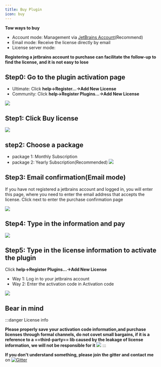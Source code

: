 ```yaml
---
title: Buy Plugin
icon: buy
---
```


<Badge text="Thanks for support original, support official edition" type="tip" vertical="middle"/>

**Tow ways to buy**
* Account mode: Management via [JetBrains Account](https://account.jetbrains.com/licenses)(Recommend)
* Email mode: Receive the license directly by email
* License server mode: <Badge text="Not support" type="danger" vertical="middle"/>

**Registering a jetbrains account to purchase can facilitate the follow-up to find the license, and it is not easy to lose**

## Step0: Go to the plugin activation page
* Ultimate: Click **help->Register...->Add New License**
* Community: Click **help->Register Plugins...->Add New License**

![](../../.vuepress/public/img/buy/step0.png)

## Step1: Click Buy license
![](../../.vuepress/public/img/buy/step1.png)

## step2: Choose a package
* package 1: Monthly Subscription
* package 2: Yearly Subscription(Recommended)
![](../../.vuepress/public/img/buy/step2.png)

## Step3: Email confirmation(Email mode)
If you have not registered a jetbrains account and logged in, you will enter this page, where you need to enter the email address that accepts the license.
Click next to enter the purchase confirmation page

![](../../.vuepress/public/img/buy/step3.png)

## Step4: Type in the information and pay
![](../../.vuepress/public/img/buy/step4.png)

## Step5: Type in the license information to activate the plugin
Click **help->Register Plugins...->Add New License**

* Way 1: Log in to your jetbrains account
* Way 2: Enter the activation code in Activation code

![](../../.vuepress/public/img/buy/step5.png)

## Bear in mind
:::danger License info

**Please properly save your activation code information,and purchase licenses through formal channels, do not covet small bargains, if it is a reference to a ==third-party== lib caused by the leakage of license information, we will not be responsible for it**
![](../../.vuepress/public/img/buy/accountLicense.png)
:::

**If you don't understand something, please join the gitter and contact me** on [![Gitter](https://badges.gitter.im/fastRequest/community.svg)](https://gitter.im/fastRequest/community?utm_source=badge&utm_medium=badg查看变更详情e&utm_campaign=pr-badge)